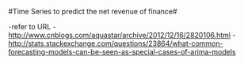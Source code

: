 #Time Series to predict the net revenue of finance#


-refer to URL
-http://www.cnblogs.com/aquastar/archive/2012/12/16/2820106.html
-http://stats.stackexchange.com/questions/23864/what-common-forecasting-models-can-be-seen-as-special-cases-of-arima-models